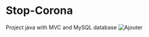 # Stop-Corona
Project java with MVC and MySQL database
![Ajouter](https://user-images.githubusercontent.com/69482318/205012130-e84dfef2-2cdf-4b1f-8d7e-584ffbd6f701.PNG)
